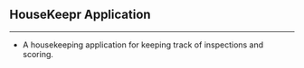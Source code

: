 ## HouseKeepr Application

---

- A housekeeping application for keeping track of inspections and scoring.